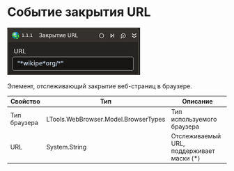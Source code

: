 # Событие закрытия URL

![](../../../../resources/activities/basic/browser/events/url-closed-trigger-base.png)


Элемент, отслеживающий закрытие веб-страниц в браузере.

| Свойство       | Тип    | Описание                    |
| -------------- | ------ | --------------------------- |
| Тип браузера | LTools.WebBrowser.Model.BrowserTypes | Тип используемого браузера |
| URL | System.String | Отслеживаемый URL, поддерживает маски (*) |
